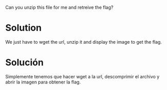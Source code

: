 Can you unzip this file for me and retreive the flag? 

# Solution
We just have to wget the url, unzip it and display the image to get the flag.

# Solución
Simplemente tenemos que hacer wget a la url, descomprimir el archivo y abrir la imagen para obtener la flag.
